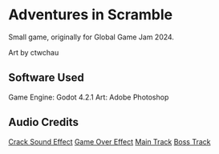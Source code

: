 # Adventures in Scramble
Small game, originally for Global Game Jam 2024.

Art by ctwchau

## Software Used
Game Engine: Godot 4.2.1
Art: Adobe Photoshop

## Audio Credits
[Crack Sound Effect](https://freesound.org/people/JustInvoke/sounds/446119/)
[Game Over Effect](https://freesound.org/people/NotR/sounds/172950/)
[Main Track](https://freesound.org/people/DenKyschuk/sounds/710441/)
[Boss Track](https://freesound.org/people/humanoide9000/sounds/568867/)

